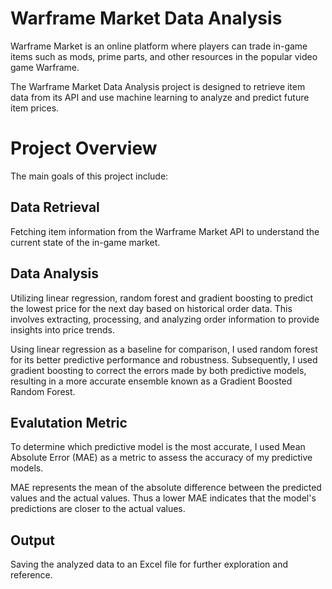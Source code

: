 # Warframe Market Data Analysis

Warframe Market is an online platform where players can trade in-game items such as mods, prime parts, and other resources in the popular video game Warframe.


The Warframe Market Data Analysis project is designed to retrieve item data from its API and use machine learning to analyze and predict future item prices.

# Project Overview

The main goals of this project include:

## Data Retrieval 

Fetching item information from the Warframe Market API to understand the current state of the in-game market.

## Data Analysis

Utilizing linear regression, random forest and gradient boosting to predict the lowest price for the next day based on historical order data. This involves extracting, processing, and analyzing order information to provide insights into price trends.

Using linear regression as a baseline for comparison, I used random forest for its better predictive performance and robustness.
Subsequently, I used gradient boosting to correct the errors made by both predictive models, resulting in a more accurate ensemble known as a Gradient Boosted Random Forest.

## Evalutation Metric

To determine which predictive model is the most accurate, I used Mean Absolute Error (MAE) as a metric to assess the accuracy of my predictive models. 

MAE represents the mean of the absolute difference between the predicted values and the actual values. Thus a lower MAE indicates that the model's predictions are closer to the actual values.

## Output

Saving the analyzed data to an Excel file for further exploration and reference.

